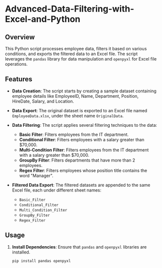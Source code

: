 # Advanced-Data-Filtering-with-Excel-and-Python

## Overview

This Python script processes employee data, filters it based on various conditions, and exports the filtered data to an Excel file. The script leverages the `pandas` library for data manipulation and `openpyxl` for Excel file operations.

## Features

- **Data Creation**: The script starts by creating a sample dataset containing employee details like EmployeeID, Name, Department, Position, HireDate, Salary, and Location.
  
- **Data Export**: The original dataset is exported to an Excel file named `EmployeeData.xlsx`, under the sheet name `OriginalData`.

- **Data Filtering**: The script applies several filtering techniques to the data:
  - **Basic Filter**: Filters employees from the IT department.
  - **Conditional Filter**: Filters employees with a salary greater than $70,000.
  - **Multi-Condition Filter**: Filters employees from the IT department with a salary greater than $70,000.
  - **GroupBy Filter**: Filters departments that have more than 2 employees.
  - **Regex Filter**: Filters employees whose position title contains the word "Manager".

- **Filtered Data Export**: The filtered datasets are appended to the same Excel file, each under different sheet names:
  - `Basic_Filter`
  - `Conditional_Filter`
  - `Multi_Condition_Filter`
  - `GroupBy_Filter`
  - `Regex_Filter`

## Usage

1. **Install Dependencies**: Ensure that `pandas` and `openpyxl` libraries are installed.
   ```bash
   pip install pandas openpyxl
